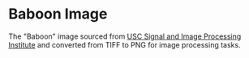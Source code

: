 # Baboon Image

The "Baboon" image sourced from [USC Signal and Image Processing Institute](https://sipi.usc.edu/database/database.php?volume=misc) and converted from TIFF to PNG for image processing tasks.
